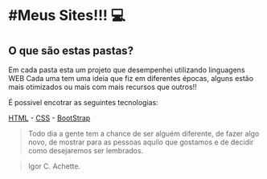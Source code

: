 # **#Meus Sites!!!**  💻
## O que são estas pastas?

Em cada pasta esta um projeto que desempenhei utilizando linguagens WEB
Cada uma tem uma ideia que fiz em diferentes épocas, alguns estão mais otimizados ou mais com mais recursos que outros!!

É possivel encotrar as seguintes tecnologias:


[HTML](#) - [CSS](#) - [BootStrap](#)

> Todo dia a gente tem a chance de ser alguém diferente, de fazer algo novo, de mostrar para as pessoas aquilo que gostamos e de decidir como desejaremos ser lembrados.

> Igor C. Achette.


